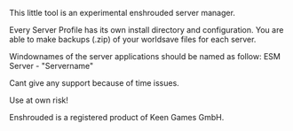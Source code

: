 This little tool is an experimental enshrouded server manager.

Every Server Profile has its own install directory and configuration.
You are able to make backups (.zip) of your worldsave files for each server.

Windownames of the server applications should be named as follow:
ESM Server - "Servername"

Cant give any support because of time issues.

Use at own risk!




Enshrouded is a registered product of Keen Games GmbH.
